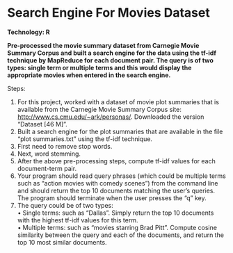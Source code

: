 # Search Engine For Movies Dataset

**Technology: R**<br>

**Pre-processed the movie summary dataset from Carnegie Movie Summary Corpus and built a search engine for the data using the tf-idf technique by MapReduce for each document pair. The query is of two types: single term or multiple terms and this would display the appropriate movies when entered in the search engine.**<br>

Steps:<br>
1. For this project, worked with a dataset of movie plot summaries that is available from the Carnegie Movie Summary Corpus site: http://www.cs.cmu.edu/~ark/personas/. Downloaded the version “Dataset [46 M]”.<br>
2. Built a search engine for the plot summaries that are available in the file “plot summaries.txt” using the tf-idf technique.<br>
3. First need to remove stop words.<br>
4. Next, word stemming. <br>
5. After the above pre-processing steps, compute tf-idf values for each document-term pair. <br>
6. Your program should read query phrases (which could be multiple terms such as “action movies with comedy scenes”) from the command line and should return the top 10 documents matching the user’s queries. The program should terminate when the user presses the “q” key.<br>
7. The query could be of two types:<br>
• Single terms: such as “Dallas”. Simply return the top 10 documents with the highest tf-idf values for this term.<br>
• Multiple terms: such as “movies starring Brad Pitt”. Compute cosine similarity between the query and each of the documents, and return the top 10 most similar documents.<br>
